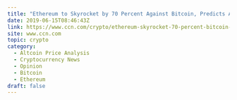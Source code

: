 ```yaml
---
title: "Ethereum to Skyrocket by 70 Percent Against Bitcoin, Predicts Analyst"
date: 2019-06-15T08:46:43Z
link: https://www.ccn.com/crypto/ethereum-skyrocket-70-percent-bitcoin-analyst/2019/06/14/?utm_medium=RSS&utm_source=hune
site: www.ccn.com
topic: crypto
category:
  - Altcoin Price Analysis
  - Cryptocurrency News
  - Opinion
  - Bitcoin
  - Ethereum
draft: false
---
```

